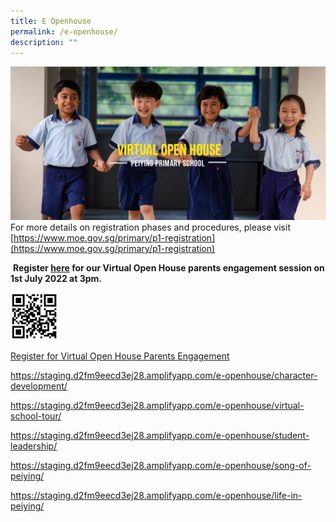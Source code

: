 ```yaml
---
title: E Openhouse
permalink: /e-openhouse/
description: ""
---
```

![](/images/eopenhouse.jpg)
For more details on registration phases and procedures, please visit [https://www.moe.gov.sg/primary/p1-registration](https://www.moe.gov.sg/primary/p1-registration)

 **Register [here](https://go.gov.sg/pypsvoh) for our Virtual Open House parents engagement session on 1st July 2022 at 3pm.**

<img src="/images/voh2022.jpg" style="width:15%">

[Register for Virtual Open House Parents Engagement](https://go.gov.sg/pypsvoh)

https://staging.d2fm9eecd3ej28.amplifyapp.com/e-openhouse/character-development/

https://staging.d2fm9eecd3ej28.amplifyapp.com/e-openhouse/virtual-school-tour/

https://staging.d2fm9eecd3ej28.amplifyapp.com/e-openhouse/student-leadership/

https://staging.d2fm9eecd3ej28.amplifyapp.com/e-openhouse/song-of-peiying/

https://staging.d2fm9eecd3ej28.amplifyapp.com/e-openhouse/life-in-peiying/